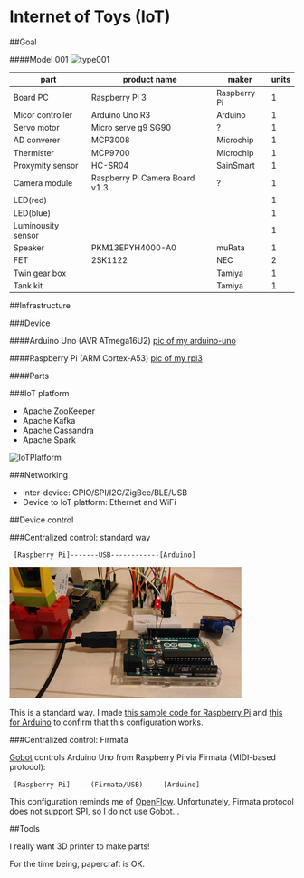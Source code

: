 # Internet of Toys (IoT)

##Goal

####Model 001
![type001](https://docs.google.com/drawings/d/1EXrgaz9V5ETb_SwbJseOQWrdF1Rf3bmqhidnRHBVv6E/pub?w=960&h=600)

|part              |product name                   |maker        |units    |
|------------------|-------------------------------|-------------|---------|
|Board PC          |Raspberry Pi 3                 |Raspberry Pi |1        |
|Micor controller  |Arduino Uno R3                 |Arduino      |1        |
|Servo motor       |Micro serve g9 SG90            |?            |1        |
|AD converer       |MCP3008                        |Microchip    |1        |
|Thermister        |MCP9700                        |Microchip    |1        |
|Proxymity sensor  |HC-SR04                        |SainSmart    |1        |
|Camera module     |Raspberry Pi Camera Board v1.3 |?            |1        |
|LED(red)          |                               |             |1        |
|LED(blue)         |                               |             |1        |
|Luminousity sensor|                               |             |1        |
|Speaker           |PKM13EPYH4000-A0               |muRata       |1        |
|FET               |2SK1122                        |NEC          |2        |
|Twin gear box     |                               |Tamiya       |1        |
|Tank kit          |                               |Tamiya       |1        |

##Infrastructure

###Device

####Arduino Uno (AVR ATmega16U2)
[pic of my arduino-uno](./doc/arduino-uno.png)

####Raspberry Pi (ARM Cortex-A53)
[pic of my rpi3](./doc/rpi3.png)

####Parts

###IoT platform

- Apache ZooKeeper
- Apache Kafka
- Apache Cassandra
- Apache Spark

![IoTPlatform](https://docs.google.com/drawings/d/14bmvJhQgG_oQu2N0SiiUWonsNiNL7f1yPZ_jepIAEMU/pub?w=960&h=411)

###Networking

- Inter-device: GPIO/SPI/I2C/ZigBee/BLE/USB
- Device to IoT platform: Ethernet and WiFi

##Device control

###Centralized control: standard way

```
 [Raspberry Pi]-------USB------------[Arduino]
```

![arduino-rpi](./doc/arduino-rpi.png)

This is a standard way. I made [this sample code for Raspberry Pi](./misc/arduino/serial.go) and [this for Arduino](./misc/arduino/sketch_led_blink.ino) to confirm that this configuration works.

###Centralized control: Firmata

[Gobot](https://gobot.io/) controls Arduino Uno from Raspberry Pi via Firmata (MIDI-based protocol):

```
 [Raspberry Pi]-----(Firmata/USB)-----[Arduino]

```

This configuration reminds me of [OpenFlow](https://en.wikipedia.org/wiki/OpenFlow). Unfortunately, Firmata protocol does not support SPI, so I do not use Gobot...

##Tools

I really want 3D printer to make parts!

For the time being, papercraft is OK.
